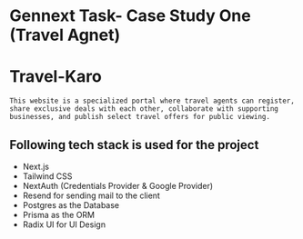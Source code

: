 # Gennext Task- Case Study One (Travel Agnet)


# Travel-Karo
`This website is a specialized portal where travel agents can register, share exclusive deals with each other, collaborate with supporting businesses, and publish select travel offers for public viewing.`

## Following tech stack is used for the project
- Next.js
- Tailwind CSS
- NextAuth (Credentials Provider & Google Provider)
- Resend for sending mail to the client
- Postgres as the  Database
- Prisma as the ORM
- Radix UI for UI Design


